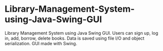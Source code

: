# Library-Management-System-using-Java-Swing-GUI
Library Management System using Java Swing GUI. Users can sign up, log in, add, borrow, delete books. Data is saved using file I/O and object serialization. GUI made with Swing.
